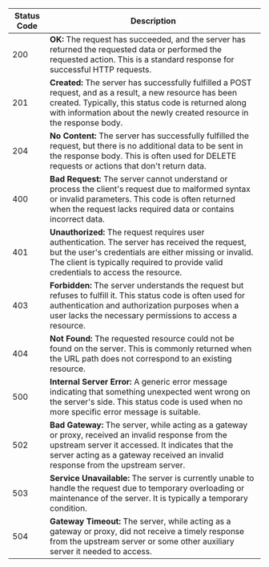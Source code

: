 | Status Code | Description                                                                                                                                                                                                                                      |
| ----------- | ------------------------------------------------------------------------------------------------------------------------------------------------------------------------------------------------------------------------------------------------ |
| 200         | **OK:** The request has succeeded, and the server has returned the requested data or performed the requested action. This is a standard response for successful HTTP requests.                                                                   |
| 201         | **Created:** The server has successfully fulfilled a POST request, and as a result, a new resource has been created. Typically, this status code is returned along with information about the newly created resource in the response body.       |
| 204         | **No Content:** The server has successfully fulfilled the request, but there is no additional data to be sent in the response body. This is often used for DELETE requests or actions that don't return data.                                    |
| 400         | **Bad Request:** The server cannot understand or process the client's request due to malformed syntax or invalid parameters. This code is often returned when the request lacks required data or contains incorrect data.                        |
| 401         | **Unauthorized:** The request requires user authentication. The server has received the request, but the user's credentials are either missing or invalid. The client is typically required to provide valid credentials to access the resource. |
| 403         | **Forbidden:** The server understands the request but refuses to fulfill it. This status code is often used for authentication and authorization purposes when a user lacks the necessary permissions to access a resource.                      |
| 404         | **Not Found:** The requested resource could not be found on the server. This is commonly returned when the URL path does not correspond to an existing resource.                                                                                 |
| 500         | **Internal Server Error:** A generic error message indicating that something unexpected went wrong on the server's side. This status code is used when no more specific error message is suitable.                                               |
| 502         | **Bad Gateway:** The server, while acting as a gateway or proxy, received an invalid response from the upstream server it accessed. It indicates that the server acting as a gateway received an invalid response from the upstream server.      |
| 503         | **Service Unavailable:** The server is currently unable to handle the request due to temporary overloading or maintenance of the server. It is typically a temporary condition.                                                                  |
| 504         | **Gateway Timeout:** The server, while acting as a gateway or proxy, did not receive a timely response from the upstream server or some other auxiliary server it needed to access.                                                              |
